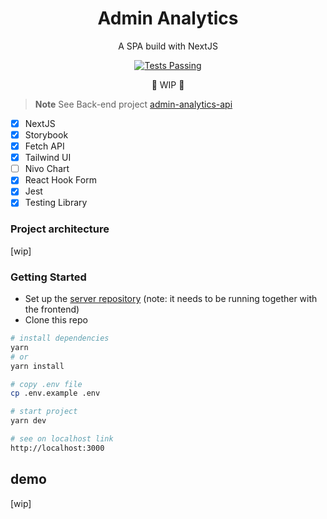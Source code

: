 <h1 align="center">Admin Analytics</h1>

<p align="center">A SPA build with NextJS</p>

<p align="center">
   <a href="https://github.com/biantris/graphql-relay-web/actions">
      <img alt="Tests Passing" src="https://github.com/biantris/graphql-relay-web/actions/workflows/test.yml/badge.svg" />
    </a>
</p>

<p align="center">🚧 WIP 🚧</p>

> **Note** 
> See Back-end project [admin-analytics-api](https://github.com/biantris/admin-analytics-api)

- [x] NextJS
- [x] Storybook
- [x] Fetch API
- [x] Tailwind UI
- [ ] Nivo Chart
- [x] React Hook Form
- [x] Jest
- [x] Testing Library

### Project architecture
[wip]

### Getting Started
- Set up the [server repository](https://github.com/biantris/admin-analytics-api) (note: it needs to be running together with the frontend) 
- Clone this repo
```sh
# install dependencies
yarn
# or
yarn install

# copy .env file
cp .env.example .env

# start project
yarn dev

# see on localhost link
http://localhost:3000
```
 
## demo
[wip]
